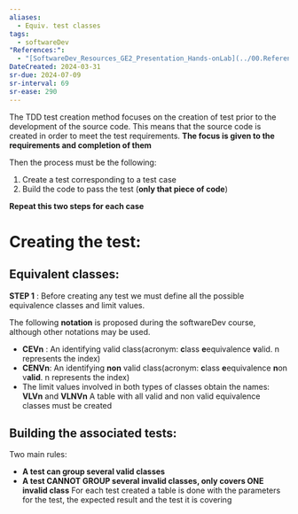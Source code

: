 ```yaml
---
aliases:
  - Equiv. test classes
tags:
  - softwareDev
"References:":
  - "[SoftwareDev_Resources_GE2_Presentation_Hands-onLab](../00.References/SoftwareDev_Resources_GE2_Presentation_Hands-onLab.pdf)"
DateCreated: 2024-03-31
sr-due: 2024-07-09
sr-interval: 69
sr-ease: 290
---
```


The TDD test creation method focuses on the creation of test prior to the development of the source code. This means that the source code is created in order to meet the test requirements. **The focus is given to the requirements and completion of them**

Then the process must be the following: 
1. Create a test corresponding to a test case
2. Build the code to pass the test (**only that piece of code**)

**Repeat this two steps for each case**
# Creating the test: 
## Equivalent classes: 
**STEP 1** : Before creating any test we must define all the possible equivalence classes and limit values. 

The following **notation** is proposed during the softwareDev course, although other notations may be used. 
+ **CEVn** : An identifying valid class(acronym: **c**lass **e**equivalence **v**alid. n represents the index)
+ **CENVn**:  An identifying **non** valid class(acronym: **c**lass **e**equivalence **n**on v**alid**. n represents the index)
+ The limit values involved in both types of classes obtain the names: **VLVn** and **VLNVn**
A table with all valid and non valid equivalence classes must be created
## Building the associated tests: 
Two main rules: 
+ **A test can group several valid classes**
+ **A test CANNOT GROUP several invalid classes, only covers ONE invalid class**
For each test created a table is done with the parameters for the test, the expected result and the test it is covering


